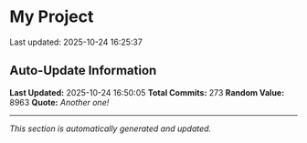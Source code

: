 # My Project


Last updated: 2025-10-24 16:25:37

















































































































































































































































































## Auto-Update Information

**Last Updated:** 2025-10-24 16:50:05
**Total Commits:** 273
**Random Value:** 8963
**Quote:** _Another one!_

---
_This section is automatically generated and updated._